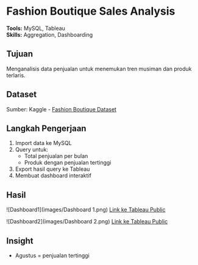 # Fashion Boutique Sales Analysis
**Tools:** MySQL, Tableau  
**Skills:** Aggregation, Dashboarding  

## Tujuan
Menganalisis data penjualan untuk menemukan tren musiman dan produk terlaris.

## Dataset
Sumber: Kaggle - [Fashion Boutique Dataset](https://www.kaggle.com/datasets/pratyushpuri/retail-fashion-boutique-data-sales-analytics-2025/data)  

## Langkah Pengerjaan
1. Import data ke MySQL
2. Query untuk:
   - Total penjualan per bulan
   - Produk dengan penjualan tertinggi
4. Export hasil query ke Tableau
5. Membuat dashboard interaktif

## Hasil
![Dashboard1](images/Dashboard 1.png)
[Link ke Tableau Public](https://public.tableau.com/views/project1_17556127461290/Dashboard1?:language=en-US&publish=yes&:sid=&:redirect=auth&:display_count=n&:origin=viz_share_link)

![Dashboard2](images/Dashboard 2.png)
[Link ke Tableau Public](https://public.tableau.com/views/project1_17556127461290/Dashboard2?:language=en-US&:sid=&:redirect=auth&:display_count=n&:origin=viz_share_link)

## Insight
- Agustus = penjualan tertinggi  
